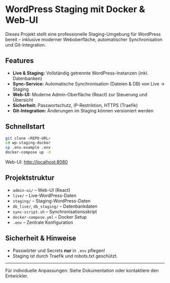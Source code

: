 # WordPress Staging mit Docker & Web-UI

Dieses Projekt stellt eine professionelle Staging-Umgebung für WordPress bereit – inklusive moderner Weboberfläche, automatischer Synchronisation und Git-Integration.

## Features
- **Live & Staging:** Vollständig getrennte WordPress-Instanzen (inkl. Datenbanken)
- **Sync-Service:** Automatische Synchronisation (Dateien & DB) von Live → Staging
- **Web-UI:** Moderne Admin-Oberfläche (React) zur Steuerung und Übersicht
- **Sicherheit:** Passwortschutz, IP-Restriktion, HTTPS (Traefik)
- **Git-Integration:** Änderungen im Staging können versioniert werden

## Schnellstart
```bash
git clone <REPO-URL>
cd wp-staging-docker
cp .env.example .env
docker-compose up -d
```

Web-UI: [http://localhost:8080](http://localhost:8080)

## Projektstruktur
- `admin-ui/` – Web-UI (React)
- `live/` – Live-WordPress-Daten
- `staging/` – Staging-WordPress-Daten
- `db_live/`, `db_staging/` – Datenbankdaten
- `sync-script.sh` – Synchronisationsskript
- `docker-compose.yml` – Docker Setup
- `.env` – Zentrale Konfiguration

## Sicherheit & Hinweise
- Passwörter und Secrets **nur** in `.env` pflegen!
- Staging ist durch Traefik und robots.txt geschützt.

---

Für individuelle Anpassungen: Siehe Dokumentation oder kontaktiere den Entwickler.
